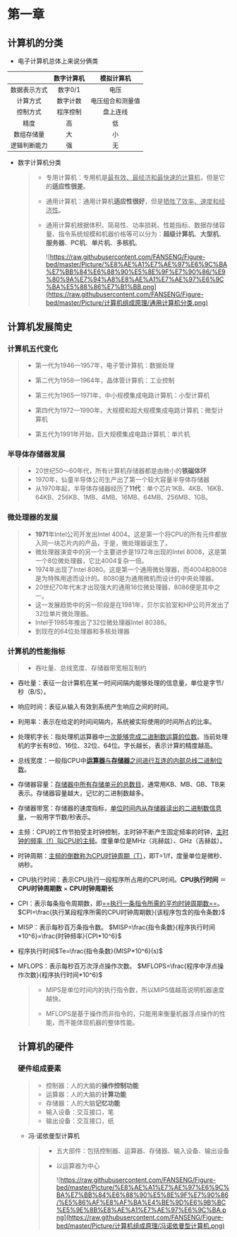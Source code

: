 # 第一章

## 计算机的分类

- 电子计算机总体上来说分俩类

|              | 数字计算机 |    模拟计算机    |
| :----------: | :--------: | :--------------: |
| 数据表示方式 |  数字0/1   |       电压       |
|   计算方式   |  数字计数  | 电压组合和测量值 |
|   控制方式   |  程序控制  |     盘上连线     |
|     精度     |     高     |        低        |
|  数组存储量  |     大     |        小        |
| 逻辑判断能力 |     强     |        无        |

 - 数字计算机分类

     > - 专用计算机：专用机是<u>最有效、最经济和最快速的计算机</u>，但是它的**适应性很差**。
     >
     > - 通用计算机：通用计算机**适应性很好**，但是<u>牺牲了效率、速度和经济性</u>。
     >
     > - 通用计算机根据体积、简易性、功率损耗、性能指标、数据存储容量、指令系统规模和机器价格等可以分为：**超级计算机**、**大型机**、**服务器**、**PC机**、**单片机**、**多核机**。
     >
     >     ![https://raw.githubusercontent.com/FANSENG/Figure-bed/master/Picture/%E8%AE%A1%E7%AE%97%E6%9C%BA%E7%BB%84%E6%88%90%E5%8E%9F%E7%90%86/%E9%80%9A%E7%94%A8%E8%AE%A1%E7%AE%97%E6%9C%BA%E5%88%86%E7%B1%BB.png](https://raw.githubusercontent.com/FANSENG/Figure-bed/master/Picture/计算机组成原理/通用计算机分类.png)

## 计算机发展简史

### 计算机五代变化

> - 第一代为1946—1957年，电子管计算机：数据处理
> - 第二代为1958—1964年，晶体管计算机：工业控制
> - 第三代为1965—1971年，中小规模集成电路计算机：小型计算机
>
> - 第四代为1972—1990年，大规模和超大规模集成电路计算机：微型计算机
>
> - 第五代为1991年开始，巨大规模集成电路计算机：单片机

### 半导体存储器发展

> - 20世纪50～60年代，所有计算机存储器都是由微小的**铁磁体环**
> - 1970年，仙童半导体公司生产出了第一个较大容量半导体存储器
> - 从1970年起，半导体存储器经历了**11代**：单个芯片1KB、4KB、16KB、64KB、256KB、1MB、4MB、16MB、64MB、256MB、1GB。

### 微处理器的发展

> - **1971**年Intel公司开发出Intel 4004。这是第一个将CPU的所有元件都放入同一块芯片内的产品，于是，微处理器诞生了。
> - 微处理器演变中的另一个主要进步是1972年出现的Intel 8008，这是第一个8位微处理器，它比4004复杂一倍。
> - 1974年出现了Intel 8080。这是第一个通用微处理器，而4004和8008是为特殊用途而设计的。8080是为通用微机而设计的中央处理器。
> - 20世纪70年代末才出现强大的通用16位微处理器，8086便是其中之一。
> - 这一发展趋势中的另一阶段是在1981年，贝尔实验室和HP公司开发出了32位单片微处理器。
> - Intel于1985年推出了32位微处理器Intel 80386。
> - 到现在的64位处理器和多核处理器

### 计算机的性能指标

> - 吞吐量、总线宽度、存储器带宽相互制约

- 吞吐量：表征一台计算机在某一时间间隔内能够处理的信息量，单位是字节/秒（B/S）。

- 响应时间：表征从输入有效到系统产生响应之间的时间。

- 利用率：表示在给定的时间间隔内，系统被实际使用的时间所占的比率。

- 处理机字长：指处理机运算器中<u>一次能够完成二进制数运算的位数</u>。当前处理机的字长有8位、16位、32位、64位。字长越长，表示计算的精度越高。

- 总线宽度：一般指CPU中<u>**运算器**与**存储器**之间进行互连的内部总线二进制位数</u>。

- 存储器容量：<u>存储器中所有存储单元的总数目</u>，通常用KB、MB、GB、TB来表示。存储器容量越大，记忆的二进制数越多。

- 存储器带宽：存储器的速度指标，<u>单位时间内从存储器读出的二进制数信息量</u>，一般用字节数/秒表示。

- 主频：CPU的工作节拍受主时钟控制，主时钟不断产生固定频率的时钟，<u>主时钟的频率（f）叫CPU的主频</u>。度量单位是MHz（兆赫兹）、GHz（吉赫兹）。

- 时钟周期：<u>主频的倒数称为CPU时钟周期（T）</u>，即T=1/f，度量单位是微秒、纳秒。

- CPU执行时间：表示CPU执行一段程序所占用的CPU时间。**CPU执行时间** ＝ **CPU时钟周期数** × **CPU时钟周期长**

- CPI：表示每条指令周期数，即<u>==执行一条指令所需的平均时钟周期数==</u>。$CPI=\frac{执行某段程序所需的CPU时钟周期数}{该程序包含的指令条数}$  

- MISP：表示每秒百万条指令数。
    $MISP=\frac{指令条数}{程序执行时间*10^6}=\frac{时钟频率}{CPI*10^6}$

- 程序执行时间$Te=\frac{指令条数}{MISP*10^6}(s)$

- MFLOPS：表示每秒百万次浮点操作次数。
    $MFLOPS=\frac{程序中浮点操作次数}{程序执行时间*10^6}$

    > - MIPS是单位时间内的执行指令数，所以MIPS值越高说明机器速度越快。
    >
    > - MFLOPS是基于操作而非指令的，只能用来衡量机器浮点操作的性能，而不能体现机器的整体性能。

    ## 计算机的硬件

    ### 硬件组成要素

    > - 控制器：人的大脑的**操作控制功能**
    > - 运算器：人的大脑的**计算功能**
    > - 存储器：人的大脑**记忆功能**
    > - 输入设备：交互接口，笔
    > - 输出设备：交互接口，纸

    - 冯·诺依曼型计算机 

        > - 五大部件：包括控制器、运算器、存储器、输入设备、输出设备
        >
        > - 以运算器为中心
        >
        >     ![https://raw.githubusercontent.com/FANSENG/Figure-bed/master/Picture/%E8%AE%A1%E7%AE%97%E6%9C%BA%E7%BB%84%E6%88%90%E5%8E%9F%E7%90%86/%E5%86%AF%E8%AF%BA%E4%BE%9D%E6%9B%BC%E5%9E%8B%E8%AE%A1%E7%AE%97%E6%9C%BA.png](https://raw.githubusercontent.com/FANSENG/Figure-bed/master/Picture/计算机组成原理/冯诺依曼型计算机.png)

    